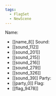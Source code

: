 ```yaml
---
tags:
  - FlagSet
  - NewScene
---
```

Name:
- [[name_8]]
Sound:
- [[sound_112]]
- [[sound_201]]
- [[sound_215]]
- [[sound_216]]
- [[sound_279]]
- [[sound_326]]
- [[sound_39]]
Party:
- [[party_0]]
Flag:
- [[flag_9478]]
